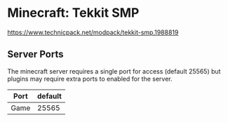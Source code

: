 # Minecraft: Tekkit SMP
https://www.technicpack.net/modpack/tekkit-smp.1988819

## Server Ports
The minecraft server requires a single port for access (default 25565) but plugins may require extra ports to enabled for the server.


| Port  | default |
|-------|---------|
| Game  | 25565   |
